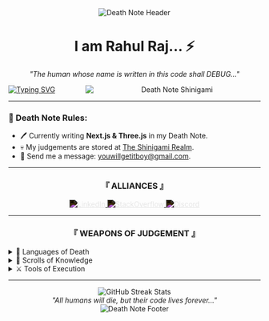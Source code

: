 <div align="center">
  <img src="https://i.imgur.com/XJulTqf.gif" width="800" height="200" alt="Death Note Header">
</div>

<h1 align="center">I am Rahul Raj... ⚡️</h1>

<p align="center">
  <em>"The human whose name is written in this code shall DEBUG..."</em>
</p>

<div align="center">
  <img src="https://i.postimg.cc/66hXhDZ3/5f988079-b907-453f-b74b-ad8b43d5c3d9.gif" width="350" align="right" alt="Death Note Shinigami">
</div>

<a href="https://git.io/typing-svg">
  <img src="https://readme-typing-svg.demolab.com?font=Death+Note&size=25&duration=3000&pause=1000&color=FF0000&background=000000&center=true&vCenter=true&width=435&lines=Kira+of+Data+Engineering;The+Code+Shinigami;I+Take+A+Byte...And+DEBUG+IT!" alt="Typing SVG">
</a>

---

### 📓 Death Note Rules:
- 🖊️ Currently writing **Next.js & Three.js** in my Death Note.
- 💀 My judgements are stored at [The Shinigami Realm](https://github.com/Theglassofdata).
- 🍎 Send me a message: [youwillgetitboy@gmail.com](mailto:youwillgetitboy@gmail.com).

---

<h3 align="center">『 ALLIANCES 』</h3>
<p align="center">
  <a href="https://www.linkedin.com/in/your-profile/" target="_blank">
    <img src="https://raw.githubusercontent.com/maurodesouza/profile-readme-generator/master/src/assets/icons/social/linkedin/default.svg" width="43" height="37" alt="LinkedIn" style="filter: invert(1);">
  </a>
  <a href="https://stackoverflow.com/users/23191506" target="_blank">
    <img src="https://raw.githubusercontent.com/maurodesouza/profile-readme-generator/master/src/assets/icons/social/stackoverflow/default.svg" width="43" height="37" alt="StackOverflow" style="filter: invert(1);">
  </a>
  <a href="https://discordapp.com/users/YourDiscordID" target="_blank">
    <img src="https://raw.githubusercontent.com/maurodesouza/profile-readme-generator/master/src/assets/icons/social/discord/default.svg" width="43" height="37" alt="Discord" style="filter: invert(1);">
  </a>
</p>

---

<h3 align="center">『 WEAPONS OF JUDGEMENT 』</h3>

<details>
<summary>🔮 Languages of Death</summary>
<p align="left">
  <img src="https://raw.githubusercontent.com/devicons/devicon/master/icons/python/python-original.svg" alt="Python" width="40">
  <img src="https://raw.githubusercontent.com/devicons/devicon/master/icons/javascript/javascript-original.svg" alt="JavaScript" width="40">
  <img src="https://raw.githubusercontent.com/devicons/devicon/master/icons/typescript/typescript-original.svg" alt="TypeScript" width="40">
  <img src="https://raw.githubusercontent.com/devicons/devicon/master/icons/java/java-original.svg" alt="Java" width="40">
</p>
</details>

<details>
<summary>📜 Scrolls of Knowledge</summary>
<p align="left">
  <img src="https://raw.githubusercontent.com/devicons/devicon/master/icons/react/react-original.svg" alt="React" width="40">
  <img src="https://raw.githubusercontent.com/devicons/devicon/master/icons/nodejs/nodejs-original.svg" alt="Node.js" width="40">
  <img src="https://raw.githubusercontent.com/devicons/devicon/master/icons/nextjs/nextjs-original.svg" alt="Next.js" width="40">
  <img src="https://raw.githubusercontent.com/devicons/devicon/master/icons/threejs/threejs-original.svg" alt="Three.js" width="40">
</p>
</details>

<details>
<summary>⚔️ Tools of Execution</summary>
<p align="left">
  <img src="https://skillicons.dev/icons?i=aws" height="40" alt="AWS">
  <img src="https://www.vectorlogo.zone/logos/docker/docker-icon.svg" alt="Docker" width="40">
  <img src="https://raw.githubusercontent.com/devicons/devicon/master/icons/git/git-original.svg" alt="Git" width="40">
  <img src="https://raw.githubusercontent.com/devicons/devicon/master/icons/github/github-original.svg" alt="GitHub" width="40">
</p>
</details>

---

<div align="center">
  <img src="https://github-readme-streak-stats.herokuapp.com/?user=Theglassofdata&theme=dark&hide_border=true&background=000000&stroke=FF0000&ring=FF0000&fire=FF0000&currStreakNum=FFFFFF&sideNums=FF0000&currStreakLabel=FF0000&sideLabels=FF0000&dates=FFFFFF" alt="GitHub Streak Stats">
</div>

<div align="center">
  <em>"All humans will die, but their code lives forever..."</em>
</div>

<div align="center">
  <img src="https://i.imgur.com/7cJWKYF.gif" width="800" height="100" alt="Death Note Footer">
</div>
